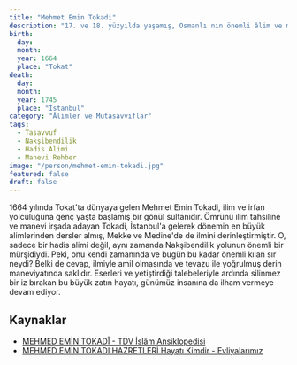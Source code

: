 ```yaml
---
title: "Mehmet Emin Tokadi"
description: "17. ve 18. yüzyılda yaşamış, Osmanlı'nın önemli âlim ve mutasavvıflarından biridir. İlim ve irfan geleneğinin kilit isimlerindendir."
birth:
  day:
  month:
  year: 1664
  place: "Tokat"
death:
  day:
  month:
  year: 1745
  place: "İstanbul"
category: "Âlimler ve Mutasavvıflar"
tags:
  - Tasavvuf
  - Nakşibendilik
  - Hadis Alimi
  - Manevi Rehber
image: "/person/mehmet-emin-tokadi.jpg"
featured: false
draft: false
---
```


1664 yılında Tokat'ta dünyaya gelen Mehmet Emin Tokadi, ilim ve irfan yolculuğuna genç yaşta başlamış bir gönül sultanıdır. Ömrünü ilim tahsiline ve manevi irşada adayan Tokadi, İstanbul'a gelerek dönemin en büyük alimlerinden dersler almış, Mekke ve Medine'de de ilmini derinleştirmiştir. O, sadece bir hadis alimi değil, aynı zamanda Nakşibendilik yolunun önemli bir mürşidiydi. Peki, onu kendi zamanında ve bugün bu kadar önemli kılan sır neydi? Belki de cevap, ilmiyle amil olmasında ve tevazu ile yoğrulmuş derin maneviyatında saklıdır. Eserleri ve yetiştirdiği talebeleriyle ardında silinmez bir iz bırakan bu büyük zatın hayatı, günümüz insanına da ilham vermeye devam ediyor.

## Kaynaklar

- [MEHMED EMİN TOKADÎ - TDV İslâm Ansiklopedisi](https://islamansiklopedisi.org.tr/mehmed-emin-tokadi)
- [MEHMED EMİN TOKADI HAZRETLERİ Hayatı Kimdir - Evliyalarımız](https://www.evliyalarimiz.com/mehmed-emin-tokadi-hazretleri-hayati-kimdir-h-1075-m-1664-h-1158-m-1745/)